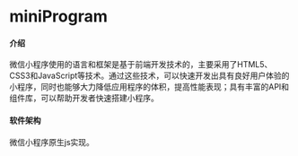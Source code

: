 # miniProgram

#### 介绍
微信小程序使用的语言和框架是基于前端开发技术的，主要采用了HTML5、CSS3和JavaScript等技术。通过这些技术，可以快速开发出具有良好用户体验的小程序，同时也能够大力降低应用程序的体积，提高性能表现；具有丰富的API和组件库，可以帮助开发者快速搭建小程序。

#### 软件架构
微信小程序原生js实现。

